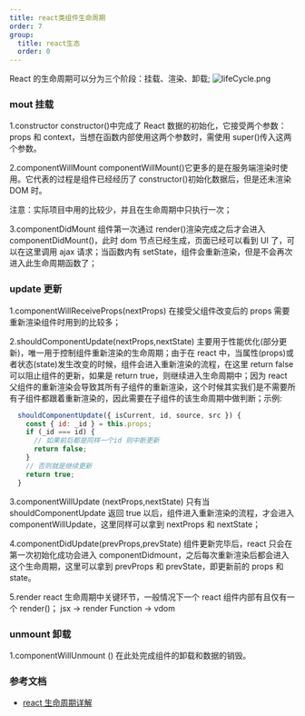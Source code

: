 ```yaml
---
title: react类组件生命周期
order: 7
group:
  title: react生态
  order: 0
---
```


React 的生命周期可以分为三个阶段：挂载、渲染、卸载; ![lifeCycle.png](https://s2.loli.net/2022/04/18/cTnguOrkpi348KN.png)

### mout 挂载

1.constructor constructor()中完成了 React 数据的初始化，它接受两个参数：props 和 context，当想在函数内部使用这两个参数时，需使用 super()传入这两个参数。

2.componentWillMount componentWillMount()它更多的是在服务端渲染时使用。它代表的过程是组件已经经历了 constructor()初始化数据后，但是还未渲染 DOM 时。

注意：实际项目中用的比较少，并且在生命周期中只执行一次；

3.componentDidMount 组件第一次通过 render()渲染完成之后才会进入 componentDidMount()，此时 dom 节点已经生成，页面已经可以看到 UI 了，可以在这里调用 ajax 请求；当函数内有 setState，组件会重新渲染，但是不会再次进入此生命周期函数了；

### update 更新

1.componentWillReceiveProps(nextProps) 在接受父组件改变后的 props 需要重新渲染组件时用到的比较多；

2.shouldComponentUpdate(nextProps,nextState) 主要用于性能优化(部分更新)，唯一用于控制组件重新渲染的生命周期；由于在 react 中，当属性(props)或者状态(state)发生改变的时候，组件会进入重新渲染的流程，在这里 return false 可以阻止组件的更新，如果是 return true，则继续进入生命周期中；因为 react 父组件的重新渲染会导致其所有子组件的重新渲染，这个时候其实我们是不需要所有子组件都跟着重新渲染的，因此需要在子组件的该生命周期中做判断；示例:

```js
  shouldComponentUpdate({ isCurrent, id, source, src }) {
    const { id: _id } = this.props;
    if (_id === id) {
      // 如果前后都是同样一个id 则中断更新
      return false;
    }
    // 否则就是继续更新
    return true;
  }
```

3.componentWillUpdate (nextProps,nextState) 只有当 shouldComponentUpdate 返回 true 以后，组件进入重新渲染的流程，才会进入 componentWillUpdate，这里同样可以拿到 nextProps 和 nextState；

4.componentDidUpdate(prevProps,prevState) 组件更新完毕后，react 只会在第一次初始化成功会进入 componentDidmount，之后每次重新渲染后都会进入这个生命周期，这里可以拿到 prevProps 和 prevState，即更新前的 props 和 state。

5.render react 生命周期中关键环节，一般情况下一个 react 组件内部有且仅有一个 render()； jsx -> render Function -> vdom

### unmount 卸载

1.componentWillUnmount () 在此处完成组件的卸载和数据的销毁。

### 参考文档

- [react 生命周期详解](https://mp.weixin.qq.com/s/yBZmFMAiXXbhXt0Ommo5Gw)
